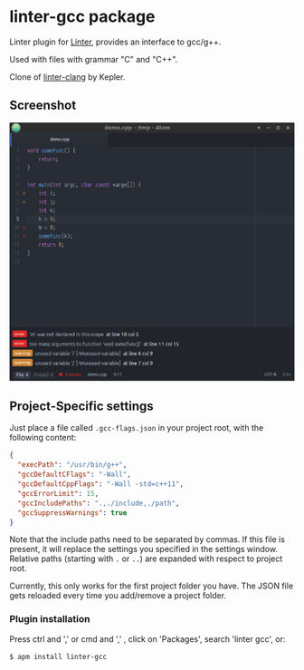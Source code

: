 # linter-gcc package

Linter plugin for [Linter](https://github.com/AtomLinter/Linter), provides an interface to gcc/g++.

Used with files with grammar "C" and "C++".

Clone of [linter-clang](https://github.com/AtomLinter/linter-clang) by Kepler.

## Screenshot

![linter-gcc screenshot](https://github.com/hebaishi/images/blob/master/lintergcc-screenshot.png?raw=true)

## Project-Specific settings

Just place a file called ```.gcc-flags.json``` in your project root, with the following content:

```json
{
  "execPath": "/usr/bin/g++",
  "gccDefaultCFlags": "-Wall",
  "gccDefaultCppFlags": "-Wall -std=c++11",
  "gccErrorLimit": 15,
  "gccIncludePaths": ".,./include,./path",
  "gccSuppressWarnings": true
}
```
Note that the include paths need to be separated by commas. If this file is present, it will replace the settings you specified in the settings window. Relative paths (starting with ```.``` or ```..```) are expanded with respect to project root.

Currently, this only works for the first project folder you have. The JSON file gets reloaded every time you add/remove a project folder.

### Plugin installation
Press ctrl and ',' or cmd and ',' , click on 'Packages', search 'linter gcc', or:
```
$ apm install linter-gcc
```
